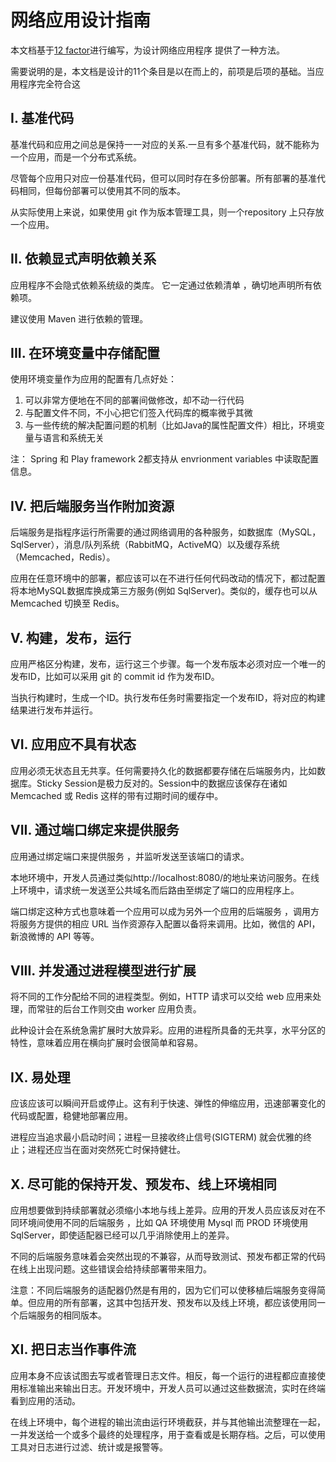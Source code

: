 # 网络应用设计指南

本文档基于[12 factor](https://12factor.net)进行编写，为设计网络应用程序 提供了一种方法。

需要说明的是，本文档是设计的11个条目是以在而上的，前项是后项的基础。当应用程序完全符合这

## I. 基准代码
基准代码和应用之间总是保持一一对应的关系.一旦有多个基准代码，就不能称为一个应用，而是一个分布式系统。

尽管每个应用只对应一份基准代码，但可以同时存在多份部署。所有部署的基准代码相同，但每份部署可以使用其不同的版本。

从实际使用上来说，如果使用 git 作为版本管理工具，则一个repository 上只存放一个应用。

## II. 依赖显式声明依赖关系
应用程序不会隐式依赖系统级的类库。 它一定通过依赖清单 ，确切地声明所有依赖项。

建议使用 Maven 进行依赖的管理。

## III. 在环境变量中存储配置
使用环境变量作为应用的配置有几点好处：

1. 可以非常方便地在不同的部署间做修改，却不动一行代码
2. 与配置文件不同，不小心把它们签入代码库的概率微乎其微
3. 与一些传统的解决配置问题的机制（比如Java的属性配置文件）相比，环境变量与语言和系统无关

注： Spring 和 Play framework 2都支持从 envrionment variables 中读取配置信息。

## IV. 把后端服务当作附加资源

后端服务是指程序运行所需要的通过网络调用的各种服务，如数据库（MySQL，SqlServer），消息/队列系统（RabbitMQ，ActiveMQ）以及缓存系统（Memcached，Redis）。

应用在任意环境中的部署，都应该可以在不进行任何代码改动的情况下，都过配置将本地MySQL数据库换成第三方服务(例如 SqlServer)。类似的，缓存也可以从 Memcached 切换至 Redis。

## V. 构建，发布，运行
应用严格区分构建，发布，运行这三个步骤。每一个发布版本必须对应一个唯一的发布ID，比如可以采用 git 的 commit id 作为发布ID。

当执行构建时，生成一个ID。执行发布任务时需要指定一个发布ID，将对应的构建结果进行发布并运行。

## VI. 应用应不具有状态
应用必须无状态且无共享。任何需要持久化的数据都要存储在后端服务内，比如数据库。Sticky Session是极力反对的。Session中的数据应该保存在诸如Memcached 或 Redis 这样的带有过期时间的缓存中。

## VII. 通过端口绑定来提供服务
应用通过绑定端口来提供服务 ，并监听发送至该端口的请求。

本地环境中，开发人员通过类似http://localhost:8080/的地址来访问服务。在线上环境中，请求统一发送至公共域名而后路由至绑定了端口的应用程序上。

端口绑定这种方式也意味着一个应用可以成为另外一个应用的后端服务 ，调用方将服务方提供的相应 URL 当作资源存入配置以备将来调用。比如，微信的 API，新浪微博的 API 等等。

## VIII. 并发通过进程模型进行扩展
将不同的工作分配给不同的进程类型。例如，HTTP 请求可以交给 web 应用来处理，而常驻的后台工作则交由 worker 应用负责。

此种设计会在系统急需扩展时大放异彩。应用的进程所具备的无共享，水平分区的特性，意味着应用在横向扩展时会很简单和容易。

## IX. 易处理
应该应该可以瞬间开启或停止。这有利于快速、弹性的伸缩应用，迅速部署变化的代码或配置，稳健地部署应用。

进程应当追求最小启动时间；进程一旦接收终止信号(SIGTERM) 就会优雅的终止；进程还应当在面对突然死亡时保持健壮。

## X. 尽可能的保持开发、预发布、线上环境相同
应用想要做到持续部署就必须缩小本地与线上差异。应用的开发人员应该反对在不同环境间使用不同的后端服务 ，比如 QA 环境使用 Mysql 而 PROD 环境使用 SqlServer，即使适配器已经可以几乎消除使用上的差异。

不同的后端服务意味着会突然出现的不兼容，从而导致测试、预发布都正常的代码在线上出现问题。这些错误会给持续部署带来阻力。

注意：不同后端服务的适配器仍然是有用的，因为它们可以使移植后端服务变得简单。但应用的所有部署，这其中包括开发、预发布以及线上环境，都应该使用同一个后端服务的相同版本。

## XI. 把日志当作事件流
应用本身不应该试图去写或者管理日志文件。相反，每一个运行的进程都应直接使用标准输出来输出日志。开发环境中，开发人员可以通过这些数据流，实时在终端看到应用的活动。

在线上环境中，每个进程的输出流由运行环境截获，并与其他输出流整理在一起，一并发送给一个或多个最终的处理程序，用于查看或是长期存档。之后，可以使用工具对日志进行过滤、统计或是报警等。
